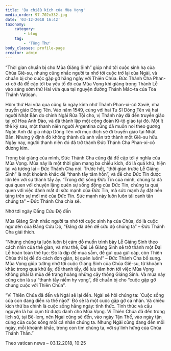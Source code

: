 ```yaml
---
title: 'Ba chiều kích của Mùa Vọng'
media_order: 97-702x332.jpg
date: '03-12-2018 16:42'
taxonomy:
    category:
        - blog
    tag:
        - 'Tông Thư'
body_classes: profile-page
creator: admin
---
```


“Thời gian chuẩn bị cho Mùa Giáng Sinh” giúp nhớ tới cuộc sinh hạ của Chúa Giê-su, nhưng cũng nhắc người ta nhớ tới cuộc trở lại của Ngài, và chuẩn bị cho cuộc gặp gỡ hằng ngày với Thiên Chúa. Đức Thánh Cha Phan-xi-cô đã đề cập tới ba yếu tố đó của Mùa Vọng khi giảng trong Thánh Lễ vào sáng sớm thứ Hai vừa qua tại nguyện đường Thánh Mác-ta của Tòa Thánh Vatican.

Hôm thứ Hai vừa qua cũng là ngày kính nhớ Thánh Phan-xi-cô Xaviê, nhà truyền giáo Dòng Tên. Vào năm 1549, cùng với hai Tu Sĩ Dòng Tên và hai người Nhật Bản do chính Ngài Rửa Tội cho, vị Thánh này đã đến truyền giáo tại xứ Hoa Anh Đào, và đã thành lập một cộng đoàn Ki-tô giáo tại đó. Một ít thế kỷ sau, một thanh niên người Argentina cũng đã muốn noi theo gương Ngài: Anh đã gia nhập Dòng Tên với mục đích sẽ đi truyền giáo tại Nhật Bản. Nhưng ý định đó không thành dù anh vẫn trở thành một Giê-su hữu. Ngày nay, người thanh niên đó đã trở thành Đức Thánh Cha Phan-xi-cô đương kim.

Trong bài giảng của mình, Đức Thánh Cha cũng đã đề cập tới ý nghĩa của Mùa Vọng. Mùa này là một thời gian mang ba chiều kích, đó là quá khứ, hiện tại và tương lai – Đức Thánh Cha nói. Trước hết, “thời gian trước Lễ Giáng Sinh” là một khoảnh khắc để “thanh tẩy tâm hồn”, và để cho Đức Tin được lớn lên với sự thanh tẩy ấy. “Trong đời sống Đức Tin của mình, chúng ta đã quá quen với chuyện lãng quên sự sống động của Đức Tin, chúng ta quá quen với việc đánh mất đi sức mạnh của Đức Tin, mà sức mạnh ấy đặt nền tảng trên sự mới mẻ của Đức Tin. Sức mạnh này luôn luôn tái canh tân chúng ta” – Đức Thánh Cha chia sẻ.

Nhớ tới ngày Đấng Cứu Độ đến

Mùa Giáng Sinh nhắc người ta nhớ tới cuộc sinh hạ của Chúa, đó là cuộc ngự đến của Đấng Cứu Dộ, “Đấng đã đến để cứu độ chúng ta” – Đức Thánh Cha giải thích.

“Nhưng chúng ta luôn luôn bị cám dỗ muốn trình bày Lễ Giáng Sinh theo cách nhìn của thế gian, và như thế, Đại Lễ Giáng Sinh sẽ trở thành một Đại Lễ hoàn toàn thế tục: Đó là dịp để mua sắm, để gửi quà gửi cáp, còn Thiên Chúa thì bị để đó cách đơn giản, bị quên luôn!” – Đức Thánh Cha bổ sung. Mùa Vọng giúp tưởng nhớ tới cuộc Giáng Sinh của Chúa Giê-su, từ khoảnh khắc trong quá khứ ấy, để thanh tẩy, để lưu tâm hơn tới việc Mùa Vọng không phải là mùa để trang hoàng những cây thông Giáng Sinh. Và mùa này cũng còn là sự “thanh tẩy niềm hy vọng”, để chuẩn bị cho “cuộc gặp gỡ chung cuộc với Thiên Chúa”.

“Vì Thiên Chúa đã đến và Ngài sẽ lại đến. Ngài sẽ hỏi chúng ta: ´Cuộc sống của con đang diễn ra thế nào?` Đó sẽ là một cuộc gặp gỡ cá nhân. Và chiều kích thứ ba chính là cuộc sống hằng ngày: tỉnh thức. Tỉnh thức và cầu nguyện là hai cụm từ được dành cho Mùa Vọng. Vì Thiên Chúa đã đến trong lịch sử, tại Bê-lem, nên Ngài cũng sẽ đến, vào ngày Tận Thế, vào ngày tận cùng của cuộc sống mỗi cá nhân chúng ta. Nhưng Ngài cũng đang đến mỗi ngày, mỗi khoành khắc, trong con tim chúng ta, với sự linh hứng của Chúa Thánh Thần.”

Theo vatican news – 03.12.2018, 10:25